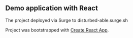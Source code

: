 ## Demo application with React
The project deployed via Surge to disturbed-able.surge.sh

Project was bootstrapped with [Create React App](https://github.com/facebook/create-react-app).

